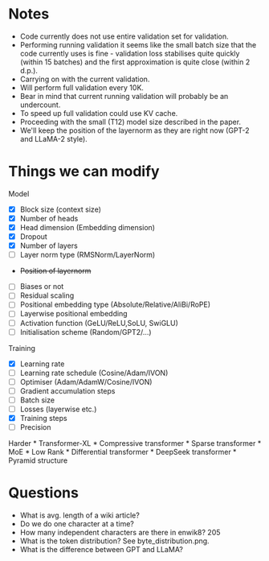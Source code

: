 # Notes
* Code currently does not use entire validation set for validation.
* Performing running validation it seems like the small batch size that the code currently uses is fine - validation loss stabilises quite quickly (within 15 batches) and the first approximation is quite close (within 2 d.p.). 
* Carrying on with the current validation.
* Will perform full validation every 10K.
* Bear in mind that current running validation will probably be an undercount.
* To speed up full validation could use KV cache.
* Proceeding with the small (T12) model size described in the paper.
* We'll keep the position of the layernorm as they are right now (GPT-2 and LLaMA-2 style).


# Things we can modify
Model
- [x] Block size (context size)
- [x] Number of heads
- [x] Head dimension (Embedding dimension)
- [x] Dropout
- [x] Number of layers
- [ ] Layer norm type (RMSNorm/LayerNorm)
- ~~Position of layernorm~~
- [ ] Biases or not
- [ ] Residual scaling
- [ ] Positional embedding type (Absolute/Relative/AliBi/RoPE)
- [ ] Layerwise positional embedding
- [ ] Activation function (GeLU/ReLU,SoLU, SwiGLU)
- [ ] Initialisation scheme (Random/GPT2/...)

Training
- [x] Learning rate
- [ ] Learning rate schedule (Cosine/Adam/IVON)
- [ ] Optimiser (Adam/AdamW/Cosine/IVON)
- [ ] Gradient accumulation steps
- [ ] Batch size
- [ ] Losses (layerwise etc.)
- [x] Training steps
- [ ] Precision

Harder
    * Transformer-XL
    * Compressive transformer
    * Sparse transformer
    * MoE
    * Low Rank
    * Differential transformer
    * DeepSeek transformer
    * Pyramid structure

# Questions
* What is avg. length of a wiki article?
* Do we do one character at a time?
* How many independent characters are there in enwik8? 205
* What is the token distribution? See byte_distribution.png.
* What is the difference between GPT and LLaMA?